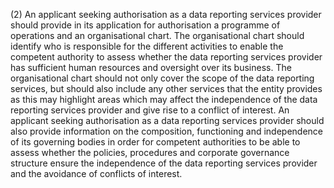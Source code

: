 (2) An applicant seeking authorisation as a data reporting services provider should provide in its application for authorisation a programme of operations and an organisational chart. The organisational chart should identify who is responsible for the different activities to enable the competent authority to assess whether the data reporting services provider has sufficient human resources and oversight over its business. The organisational chart should not only cover the scope of the data reporting services, but should also include any other services that the entity provides as this may highlight areas which may affect the independence of the data reporting services provider and give rise to a conflict of interest. An applicant seeking authorisation as a data reporting services provider should also provide information on the composition, functioning and independence of its governing bodies in order for competent authorities to be able to assess whether the policies, procedures and corporate governance structure ensure the independence of the data reporting services provider and the avoidance of conflicts of interest.